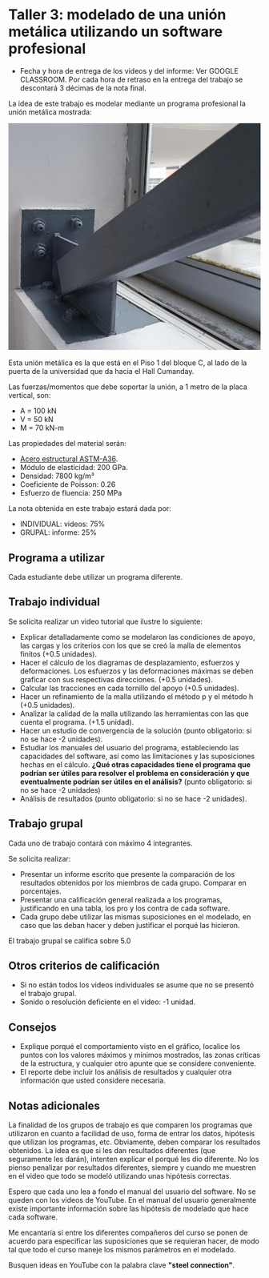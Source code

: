 # Taller 3: modelado de una unión metálica utilizando un software profesional

* Fecha y hora de entrega de los videos y del informe: Ver GOOGLE CLASSROOM. Por cada hora de retraso en la entrega del trabajo se descontará 3 décimas de la nota final.

La idea de este trabajo es modelar mediante un programa profesional la unión metálica mostrada:

![figs/union_metalica](figs/union_metalica.png)

Esta unión metálica es la que está en el Piso 1 del bloque C, al lado de la puerta de la universidad que da hacia el Hall Cumanday.

<!---
la cual está contenida en el archivo [union_metalica_C410.iges](figs/union_metalica_C410.iges) utilizando elementos finitos de cascarón. Esta unión metálica es la que está en la esquina inferior y de la parte posterior del salón C410. El archivo fue amablemente creado por Juan Esteban Ossa Ossa (jueossaos@unal.edu.co).
--->

Las fuerzas/momentos que debe soportar la unión, a 1 metro de la placa vertical, son:
* A = 100 kN
* V = 50 kN
* M = 70 kN-m

Las propiedades del material serán:
* [Acero estructural ASTM-A36](https://en.wikipedia.org/wiki/A36_steel).
* Módulo de elasticidad: 200 GPa.
* Densidad: 7800 kg/m³
* Coeficiente de Poisson: 0.26
* Esfuerzo de fluencia: 250 MPa

La nota obtenida en este trabajo estará dada por:
* INDIVIDUAL: videos: 75%
* GRUPAL: informe: 25%

## Programa a utilizar
Cada estudiante debe utilizar un programa diferente. 
<!---
Reportar el programa a utilizar en [http://solidos2019b.shoutwiki.com/wiki/Software_para_análisis_estructural_por_elementos_finitos](http://solidos2019b.shoutwiki.com/wiki/Software_para_an%C3%A1lisis_estructural_por_elementos_finitos).
--->

## Trabajo individual
Se solicita realizar un video tutorial que ilustre lo siguiente:
* Explicar detalladamente como se modelaron las condiciones de apoyo, las cargas y los criterios con los que se creó la malla de elementos finitos (+0.5 unidades).
* Hacer el cálculo de los diagramas de desplazamiento, esfuerzos y deformaciones. Los esfuerzos y las deformaciones máximas se deben graficar con sus respectivas direcciones. (+0.5 unidades).
* Calcular las tracciones en cada tornillo del apoyo (+0.5 unidades).
* Hacer un refinamiento de la malla utilizando el método p y el método h (+0.5 unidades).
* Analizar la calidad de la malla utilizando las herramientas con las que cuenta el programa. (+1.5 unidad).
* Hacer un estudio de convergencia de la solución (punto obligatorio: si no se hace -2 unidades).
* Estudiar los manuales del usuario del programa, estableciendo las capacidades del software, así como las limitaciones y las suposiciones hechas en el cálculo. **¿Qué otras capacidades tiene el programa que podrían ser útiles para resolver el problema en consideración y que eventualmente podrían ser útiles en el análisis?** (punto obligatorio: si no se hace -2 unidades)
* Análisis de resultados (punto obligatorio: si no se hace -2 unidades).

<!---
* Hacer 3 videotutoriales que se deben subir a GOOGLE CLASSROOM que ilustren:
  * Todo lo anteriormente planteado. (+4.5 unidades)
    * Tutorial de las funcionalidades para generar las malla de EFs, incluyendo las funcionalidades para evaluar la calidad de la malla. (+3 unidades)
  * Tutorial que ilustre las diferentes formas de mostrar los resultados. (+2 unidades)
  --->

## Trabajo grupal
Cada uno de trabajo contará con máximo 4 integrantes.

Se solicita realizar:
* Presentar un informe escrito que presente la comparación de los resultados obtenidos por los miembros de cada grupo. Comparar en porcentajes.
* Presentar una calificación general realizada a los programas, justificando en una tabla, los pro y los contra de cada software.
* Cada grupo debe utilizar las mismas suposiciones en el modelado, en caso que las deban hacer y deben justificar el porqué las hicieron.

El trabajo grupal se califica sobre 5.0

## Otros criterios de calificación
* Si no están todos los videos individuales se asume que no se presentó el trabajo grupal.
* Sonido o resolución deficiente en el video: -1 unidad.

## Consejos
* Explique porqué el comportamiento visto en el gráfico, localice los puntos con los valores máximos y mínimos mostrados, las zonas críticas de la estructura, y cualquier otro apunte que se considere conveniente.
* El reporte debe incluir los análisis de resultados y cualquier otra información que usted considere necesaria.

## Notas adicionales
La finalidad de los grupos de trabajo es que comparen los programas que utilizaron en cuanto a facilidad de uso, forma de entrar los datos, hipótesis que utilizan los programas, etc. Obviamente, deben comparar los resultados obtenidos. La idea es que si les dan resultados diferentes (que seguramente les darán), intenten explicar el porqué les dio diferente. No los pienso penalizar por resultados diferentes, siempre y cuando me muestren en el video que todo se modeló utilizando unas hipótesis correctas.

Espero que cada uno lea a fondo el manual del usuario del software. No se queden con los videos de YouTube. En el manual del usuario generalmente existe importante información sobre las hipótesis de modelado que hace cada software.

Me encantaría si entre los diferentes compañeros del curso se ponen de acuerdo para especificar las suposiciones que se requieran hacer, de modo tal que todo el curso maneje los mismos parámetros en el modelado.

Busquen ideas en YouTube con la palabra clave **"steel connection"**.
